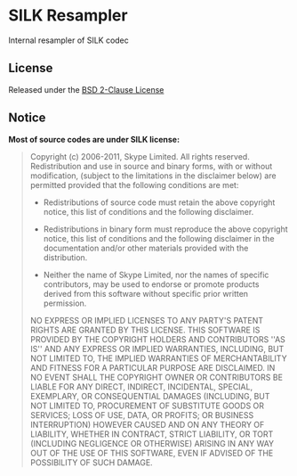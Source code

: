 # SILK Resampler

Internal resampler of SILK codec

## License

Released under the [BSD 2-Clause License](LICENSE)

## Notice

**Most of source codes are under SILK license:**

> Copyright (c) 2006-2011, Skype Limited. All rights reserved. 
> Redistribution and use in source and binary forms, with or without 
> modification, (subject to the limitations in the disclaimer below) 
> are permitted provided that the following conditions are met:
> 
> - Redistributions of source code must retain the above copyright notice,
> this list of conditions and the following disclaimer.
> 
> - Redistributions in binary form must reproduce the above copyright 
> notice, this list of conditions and the following disclaimer in the 
> documentation and/or other materials provided with the distribution.
> 
> - Neither the name of Skype Limited, nor the names of specific 
> contributors, may be used to endorse or promote products derived from 
> this software without specific prior written permission.
> 
> NO EXPRESS OR IMPLIED LICENSES TO ANY PARTY'S PATENT RIGHTS ARE GRANTED 
> BY THIS LICENSE. THIS SOFTWARE IS PROVIDED BY THE COPYRIGHT HOLDERS AND 
> CONTRIBUTORS ''AS IS'' AND ANY EXPRESS OR IMPLIED WARRANTIES, INCLUDING,
> BUT NOT LIMITED TO, THE IMPLIED WARRANTIES OF MERCHANTABILITY AND 
> FITNESS FOR A PARTICULAR PURPOSE ARE DISCLAIMED. IN NO EVENT SHALL THE 
> COPYRIGHT OWNER OR CONTRIBUTORS BE LIABLE FOR ANY DIRECT, INDIRECT, 
> INCIDENTAL, SPECIAL, EXEMPLARY, OR CONSEQUENTIAL DAMAGES (INCLUDING, BUT
> NOT LIMITED TO, PROCUREMENT OF SUBSTITUTE GOODS OR SERVICES; LOSS OF 
> USE, DATA, OR PROFITS; OR BUSINESS INTERRUPTION) HOWEVER CAUSED AND ON 
> ANY THEORY OF LIABILITY, WHETHER IN CONTRACT, STRICT LIABILITY, OR TORT 
> (INCLUDING NEGLIGENCE OR OTHERWISE) ARISING IN ANY WAY OUT OF THE USE 
> OF THIS SOFTWARE, EVEN IF ADVISED OF THE POSSIBILITY OF SUCH DAMAGE.
